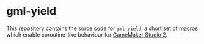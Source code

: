 # gml-yield

This repository contains the sorce code for `gml-yield`, a short set of macros which enable coroutine-like behaviour for [GameMaker Studio 2](https://www.yoyogames.com/gamemaker).